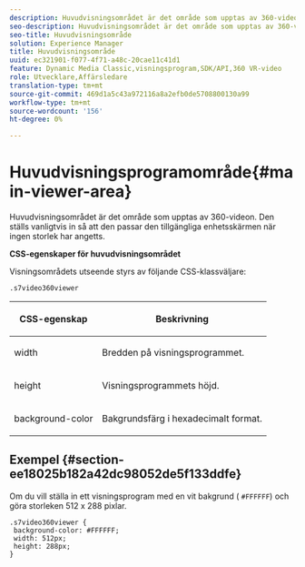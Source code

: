 ```yaml
---
description: Huvudvisningsområdet är det område som upptas av 360-videon. Den ställs vanligtvis in så att den passar den tillgängliga enhetsskärmen när ingen storlek har angetts.
seo-description: Huvudvisningsområdet är det område som upptas av 360-videon. Den ställs vanligtvis in så att den passar den tillgängliga enhetsskärmen när ingen storlek har angetts.
seo-title: Huvudvisningsområde
solution: Experience Manager
title: Huvudvisningsområde
uuid: ec321901-f077-4f71-a48c-20cae11c41d1
feature: Dynamic Media Classic,visningsprogram,SDK/API,360 VR-video
role: Utvecklare,Affärsledare
translation-type: tm+mt
source-git-commit: 469d1a5c43a972116a8a2efb0de5708800130a99
workflow-type: tm+mt
source-wordcount: '156'
ht-degree: 0%

---
```



# Huvudvisningsprogramområde{#main-viewer-area}

Huvudvisningsområdet är det område som upptas av 360-videon. Den ställs vanligtvis in så att den passar den tillgängliga enhetsskärmen när ingen storlek har angetts.

<!--<a id="section_061E550C1C1D4DB2BD663A898895B38C"></a>-->

**CSS-egenskaper för huvudvisningsområdet**

Visningsområdets utseende styrs av följande CSS-klassväljare:

```
.s7video360viewer
```

<table id="table_94EE3F5BBE4547C0B4943471CEE7EDE4"> 
 <thead> 
  <tr> 
   <th colname="col1" class="entry"> <p> CSS-egenskap </p> </th> 
   <th colname="col2" class="entry"> <p>Beskrivning </p> </th> 
  </tr> 
 </thead>
 <tbody> 
  <tr> 
   <td colname="col1"> <p> <span class="codeph"> width </span> </p> </td> 
   <td colname="col2"> <p>Bredden på visningsprogrammet. </p> </td> 
  </tr> 
  <tr> 
   <td colname="col1"> <p> <span class="codeph"> height  </span> </p> </td> 
   <td colname="col2"> <p>Visningsprogrammets höjd. </p> </td> 
  </tr> 
  <tr> 
   <td colname="col1"> <p> <span class="codeph"> background-color  </span> </p> </td> 
   <td colname="col2"> <p> Bakgrundsfärg i hexadecimalt format. </p> </td> 
  </tr> 
 </tbody> 
</table>

## Exempel {#section-ee18025b182a42dc98052de5f133ddfe}

Om du vill ställa in ett visningsprogram med en vit bakgrund ( `#FFFFFF`) och göra storleken 512 x 288 pixlar.

```
.s7video360viewer { 
 background-color: #FFFFFF; 
 width: 512px; 
 height: 288px;  
}
```

